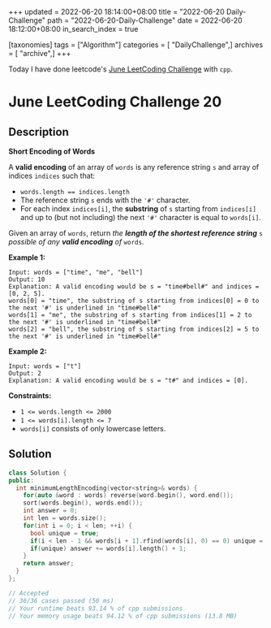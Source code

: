 +++
updated = 2022-06-20 18:14:00+08:00
title = "2022-06-20 Daily-Challenge"
path = "2022-06-20-Daily-Challenge"
date = 2022-06-20 18:12:00+08:00
in_search_index = true

[taxonomies]
tags = ["Algorithm"]
categories = [ "DailyChallenge",]
archives = [ "archive",]
+++

Today I have done leetcode's [June LeetCoding Challenge](https://leetcode.com/problems/short-encoding-of-words/submissions/) with `cpp`.

<!-- more -->

# June LeetCoding Challenge 20

## Description

**Short Encoding of Words**

A **valid encoding** of an array of `words` is any reference string `s` and array of indices `indices` such that:

- `words.length == indices.length`
- The reference string `s` ends with the `'#'` character.
- For each index `indices[i]`, the **substring** of `s` starting from `indices[i]` and up to (but not including) the next `'#'` character is equal to `words[i]`.

Given an array of `words`, return *the **length of the shortest reference string*** `s` *possible of any **valid encoding** of* `words`*.*

 

**Example 1:**

```
Input: words = ["time", "me", "bell"]
Output: 10
Explanation: A valid encoding would be s = "time#bell#" and indices = [0, 2, 5].
words[0] = "time", the substring of s starting from indices[0] = 0 to the next '#' is underlined in "time#bell#"
words[1] = "me", the substring of s starting from indices[1] = 2 to the next '#' is underlined in "time#bell#"
words[2] = "bell", the substring of s starting from indices[2] = 5 to the next '#' is underlined in "time#bell#"
```

**Example 2:**

```
Input: words = ["t"]
Output: 2
Explanation: A valid encoding would be s = "t#" and indices = [0].
```

 

**Constraints:**

- `1 <= words.length <= 2000`
- `1 <= words[i].length <= 7`
- `words[i]` consists of only lowercase letters.

## Solution

``` cpp
class Solution {
public:
  int minimumLengthEncoding(vector<string>& words) {
    for(auto &word : words) reverse(word.begin(), word.end());
    sort(words.begin(), words.end());
    int answer = 0;
    int len = words.size();
    for(int i = 0; i < len; ++i) {
      bool unique = true;
      if(i < len - 1 && words[i + 1].rfind(words[i], 0) == 0) unique = false;
      if(unique) answer += words[i].length() + 1;
    }
    return answer;
  }
};

// Accepted
// 36/36 cases passed (50 ms)
// Your runtime beats 93.14 % of cpp submissions
// Your memory usage beats 94.12 % of cpp submissions (13.8 MB)
```
